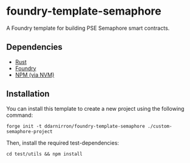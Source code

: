 # foundry-template-semaphore

A Foundry template for building PSE Semaphore smart contracts.

## Dependencies

- [Rust](https://www.rust-lang.org/tools/install)
- [Foundry](https://book.getfoundry.sh/getting-started/installation)
- [NPM (via NVM)](https://github.com/nvm-sh/nvm)

## Installation

You can install this template to create a new project using the following command:
```shell
forge init -t ddarnirron/foundry-template-semaphore ./custom-semaphore-project
```

Then, install the required test-dependencies:
```shell
cd test/utils && npm install
```

